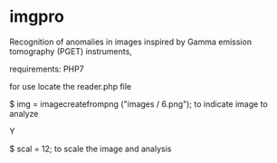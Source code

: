 # imgpro
Recognition of anomalies in images inspired by Gamma emission tomography (PGET) instruments,

requirements:
PHP7

for use locate the reader.php file

$ img = imagecreatefrompng ("images / 6.png");
to indicate image to analyze

Y

$ scal = 12; to scale the image and analysis
